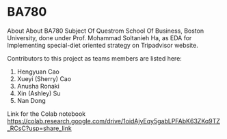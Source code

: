 # BA780
About About BA780 Subject Of Questrom School Of Business, Boston University, done under Prof. Mohammad Soltanieh Ha, as EDA for Implementing special-diet oriented strategy on Tripadvisor website.

Contributors to this project as teams members are listed here:
1. Hengyuan Cao 
2. Xueyi (Sherry) Cao
3. Anusha Ronaki
4. Xin (Ashley) Su
5. Nan Dong

Link for the Colab notebook https://colab.research.google.com/drive/1oidAjyEqy5gabLPFAbK63ZKq9TZ_RCsC?usp=share_link
